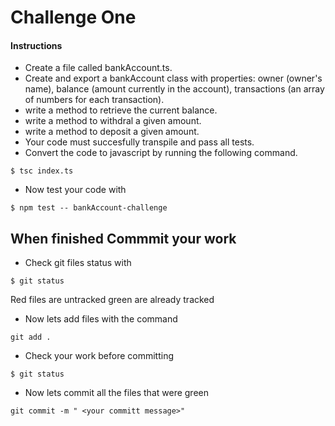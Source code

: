 # Challenge One

#### Instructions
* Create a file called bankAccount.ts.
* Create and export a bankAccount class with properties: owner (owner's name), balance (amount currently in the account), transactions (an array of numbers for each transaction).
* write a method to retrieve the current balance.
* write a method to withdral a given amount.
* write a method to deposit a given amount.
* Your code must succesfully transpile and pass all tests.
* Convert the code to javascript by running the following command.
```
$ tsc index.ts
```
* Now test your code with
```
$ npm test -- bankAccount-challenge
```

## When finished Commmit your work
* Check git files status with
``` 
$ git status
```
Red files are untracked green are already tracked

* Now lets add files with the command 

```
git add .
```
* Check your work before committing

```
$ git status
```

* Now lets commit all the files that were green 
``` 
git commit -m " <your committ message>"
```



<!-- ## Continue to
[Challenge Two](https://github.com/SoftStackFactory/typescript-imports/tree/master/challenge-two) -->
